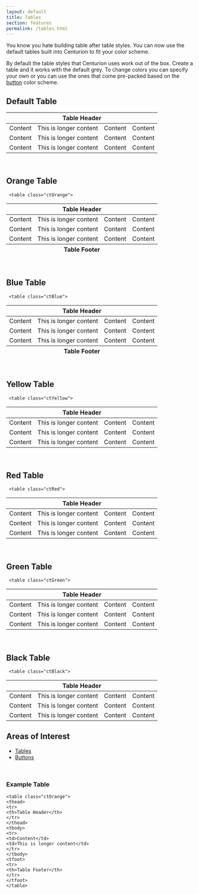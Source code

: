 ```yaml
---
layout: default
title: Tables
section: features
permalink: /tables.html
---
```



<article class="grid-66">

  <p>You know you hate building table after table styles. You can now use the default tables built into Centurion to fit your color scheme.</p>
  <p>By default the table styles that Centurion uses work out of the box. Create a table and it works with the default grey. To change colors you can specify your own or you can use the ones that come pre-packed based on the <a href="buttons.html">button</a> color scheme.

  <br>
  </p><h2>Default Table</h2>
  <table>
    <thead>
      <tr>
        <th colspan="4">Table Header</th>
      </tr>
    </thead>
    <tbody>
      <tr class="odd">
        <td>Content</td>
        <td>This is longer content</td>
        <td>Content</td>
        <td>Content</td>
      </tr>
      <tr class="even">
        <td>Content</td>
        <td>This is longer content</td>
        <td>Content</td>
        <td>Content</td>
      </tr>
      <tr class="odd">
        <td>Content</td>
        <td>This is longer content</td>
        <td>Content</td>
        <td>Content</td>
      </tr>
    </tbody>
  </table>
  <br>
  <h2>Orange Table</h2>
  <p><code> &lt;table class="<span class="colorChange">ctOrange</span>"&gt; </code></p>
  <table class="ctOrange rounded">
    <thead>
      <tr>
        <th colspan="4">Table Header</th>
      </tr>
    </thead>
    <tbody>
      <tr class="odd">
        <td>Content</td>
        <td>This is longer content</td>
        <td>Content</td>
        <td>Content</td>
      </tr>
      <tr class="even">
        <td>Content</td>
        <td>This is longer content</td>
        <td>Content</td>
        <td>Content</td>
      </tr>
      <tr class="odd">
        <td>Content</td>
        <td>This is longer content</td>
        <td>Content</td>
        <td>Content</td>
      </tr>
    </tbody>
    <tfoot>
      <tr>
        <th colspan="4">Table Footer</th>
      </tr>
    </tfoot>
  </table>
  <br>
  <h2>Blue Table</h2>
  <p><code> &lt;table class="<span class="colorChange">ctBlue</span>"&gt; </code></p>
  <table class="ctBlue">
    <thead>
      <tr>
        <th colspan="4">Table Header</th>
      </tr>
    </thead>
    <tbody>
      <tr class="odd">
        <td>Content</td>
        <td>This is longer content</td>
        <td>Content</td>
        <td>Content</td>
      </tr>
      <tr class="even">
        <td>Content</td>
        <td>This is longer content</td>
        <td>Content</td>
        <td>Content</td>
      </tr>
      <tr class="odd">
        <td>Content</td>
        <td>This is longer content</td>
        <td>Content</td>
        <td>Content</td>
      </tr>
    </tbody>
    <tfoot>
      <tr>
        <th colspan="4">Table Footer</th>
      </tr>
    </tfoot>
  </table>
  <br>
  <h2>Yellow Table</h2>
  <p><code> &lt;table class="<span class="colorChange">ctYellow</span>"&gt; </code></p>
  <table class="ctYellow">
    <thead>
      <tr>
        <th colspan="4">Table Header</th>
      </tr>
    </thead>
    <tbody>
      <tr class="odd">
        <td>Content</td>
        <td>This is longer content</td>
        <td>Content</td>
        <td>Content</td>
      </tr>
      <tr class="even">
        <td>Content</td>
        <td>This is longer content</td>
        <td>Content</td>
        <td>Content</td>
      </tr>
      <tr class="odd">
        <td>Content</td>
        <td>This is longer content</td>
        <td>Content</td>
        <td>Content</td>
      </tr>
    </tbody>
  </table>
  <br>
  <h2>Red Table</h2>
  <p><code> &lt;table class="<span class="colorChange">ctRed</span>"&gt; </code></p>
  <table class="ctRed">
    <thead>
      <tr>
        <th colspan="4">Table Header</th>
      </tr>
    </thead>
    <tbody>
      <tr class="odd">
        <td>Content</td>
        <td>This is longer content</td>
        <td>Content</td>
        <td>Content</td>
      </tr>
      <tr class="even">
        <td>Content</td>
        <td>This is longer content</td>
        <td>Content</td>
        <td>Content</td>
      </tr>
      <tr class="odd">
        <td>Content</td>
        <td>This is longer content</td>
        <td>Content</td>
        <td>Content</td>
      </tr>
    </tbody>
  </table>
  <br>
  <h2>Green Table</h2>
  <p><code> &lt;table class="<span class="colorChange">ctGreen</span>"&gt; </code></p>
  <table class="ctGreen">
    <thead>
      <tr>
        <th colspan="4">Table Header</th>
      </tr>
    </thead>
    <tbody>
      <tr class="odd">
        <td>Content</td>
        <td>This is longer content</td>
        <td>Content</td>
        <td>Content</td>
      </tr>
      <tr class="even">
        <td>Content</td>
        <td>This is longer content</td>
        <td>Content</td>
        <td>Content</td>
      </tr>
      <tr class="odd">
        <td>Content</td>
        <td>This is longer content</td>
        <td>Content</td>
        <td>Content</td>
      </tr>
    </tbody>
  </table>
  <br>
  <h2>Black Table</h2>
  <p><code> &lt;table class="<span class="colorChange">ctBlack</span>"&gt; </code></p>
  <table class="ctBlack">
    <thead>
      <tr>
        <th colspan="4">Table Header</th>
      </tr>
    </thead>
    <tbody>
      <tr class="odd">
        <td>Content</td>
        <td>This is longer content</td>
        <td>Content</td>
        <td>Content</td>
      </tr>
      <tr class="even">
        <td>Content</td>
        <td>This is longer content</td>
        <td>Content</td>
        <td>Content</td>
      </tr>
      <tr class="odd">
        <td>Content</td>
        <td>This is longer content</td>
        <td>Content</td>
        <td>Content</td>
      </tr>
    </tbody>
  </table>

<!-- end of content -->
</article>
<aside class="grid-33">

  <h2>Areas of Interest</h2>
<ul>
<li class='current'><a class='current' href="tables.html">Tables</a></li>
<li><a href="buttons.html">Buttons</a></li>
</ul>

  <br>

  <h3>Example Table</h3>
<pre><code>&lt;table class="<span class="colorChange">ctOrange</span>"&gt;
&lt;thead&gt;
&lt;tr&gt;
&lt;th&gt;Table Header&lt;/th&gt;
&lt;/tr&gt;
&lt;/thead&gt;
&lt;tbody&gt;
&lt;tr&gt;
&lt;td&gt;Content&lt;/td&gt;
&lt;td&gt;This is longer content&lt;/td&gt;
&lt;/tr&gt;
&lt;/tbody&gt;
&lt;tfoot&gt;
&lt;tr&gt;
&lt;th&gt;Table Footer&lt;/th&gt;
&lt;/tr&gt;
&lt;/tfoot&gt;
&lt;/table&gt;
</code></pre>

</aside>
